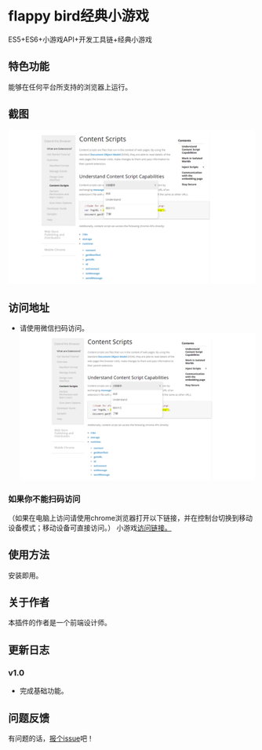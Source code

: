 # flappy bird经典小游戏

ES5+ES6+小游戏API+开发工具链+经典小游戏

## 特色功能

能够在任何平台所支持的浏览器上运行。

## 截图

![](https://github.com/jiaxiaoweist/translation-extensions/blob/master/res/screenshoot-1.png)

## 访问地址
- 请使用微信扫码访问。
![](https://github.com/jiaxiaoweist/translation-extensions/blob/master/res/screenshoot-1.png)
### 如果你不能扫码访问

（如果在电脑上访问请使用chrome浏览器打开以下链接，并在控制台切换到移动设备模式；移动设备可直接访问。）
小游戏<a href="https://github.com/jiaxiaoweist/translation-extensions/issues/new">访问链接。</a>
## 使用方法

安装即用。


## 关于作者

本插件的作者是一个前端设计师。

## 更新日志

### v1.0
- 完成基础功能。

## 问题反馈

有问题的话，<a href="https://github.com/jiaxiaoweist/game/issues/new">报个issue</a>吧！
